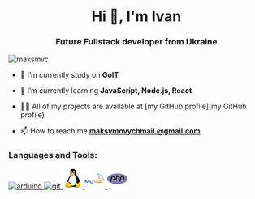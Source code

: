 <h1 align="center">Hi 👋, I'm Ivan</h1>
<h3 align="center">Future Fullstack developer from Ukraine</h3>

<p align="left"> <img src="https://komarev.com/ghpvc/?username=maksmvc&label=Profile%20views&color=0e75b6&style=flat" alt="maksmvc" /> </p>

- 🔭 I’m currently study on **GoIT**

- 🌱 I’m currently learning **JavaScript, Node.js, React**

- 👨‍💻 All of my projects are available at [my GitHub profile](my GitHub profile)

- 📫 How to reach me **maksymovychmail.@gmail.com**


<p align="left">
</p>

<h3 align="left">Languages and Tools:</h3>
<p align="left"> <a href="https://www.arduino.cc/" target="_blank" rel="noreferrer"> <img src="https://cdn.worldvectorlogo.com/logos/arduino-1.svg" alt="arduino" width="40" height="40"/> </a> <a href="https://git-scm.com/" target="_blank" rel="noreferrer"> <img src="https://www.vectorlogo.zone/logos/git-scm/git-scm-icon.svg" alt="git" width="40" height="40"/> </a> <a href="https://www.linux.org/" target="_blank" rel="noreferrer"> <img src="https://raw.githubusercontent.com/devicons/devicon/master/icons/linux/linux-original.svg" alt="linux" width="40" height="40"/> </a> <a href="https://www.mysql.com/" target="_blank" rel="noreferrer"> <img src="https://raw.githubusercontent.com/devicons/devicon/master/icons/mysql/mysql-original-wordmark.svg" alt="mysql" width="40" height="40"/> </a> <a href="https://www.php.net" target="_blank" rel="noreferrer"> <img src="https://raw.githubusercontent.com/devicons/devicon/master/icons/php/php-original.svg" alt="php" width="40" height="40"/> </a> </p>

